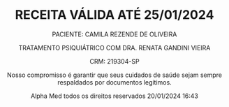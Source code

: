 <!DOCTYPE html>
<html lang="pt-br">
<head>
    <meta charset="UTF-8">
    <meta name="viewport" content="width=device-width, initial-scale=1.0">
    <!-- Removi a tag <title> para não exibir no navegador -->
</head>
<body>
    <div style="text-align: center; margin-top: 50px;">
        <h1>RECEITA VÁLIDA ATÉ 25/01/2024</h1>
        <p>PACIENTE: CAMILA REZENDE DE OLIVEIRA</p>
        <p>TRATAMENTO PSIQUIÁTRICO COM DRA. RENATA GANDINI VIEIRA</p>
        <p>CRM: 219304-SP</p>
        <p>Nosso compromisso é garantir que seus cuidados de saúde sejam sempre respaldados por documentos legítimos.</p>
        <p> Alpha Med todos os direitos reservados 20/01/2024 16:43 </p>
    </div>
</body>
</html>
